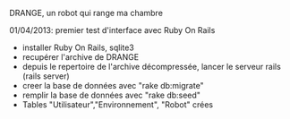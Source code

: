 DRANGE, un robot qui range ma chambre


01/04/2013: premier test d'interface avec Ruby On Rails
- installer Ruby On Rails, sqlite3
- recupérer l'archive de DRANGE
- depuis le repertoire de l'archive décompressée, lancer le serveur rails (rails server)
- creer la base de données avec "rake db:migrate" 
- remplir la base de données avec "rake db:seed"
- Tables "Utilisateur","Environnement", "Robot" crées

